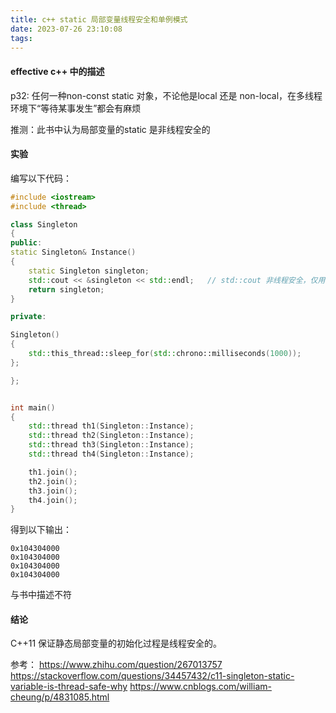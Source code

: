 ```yaml
---
title: c++ static 局部变量线程安全和单例模式
date: 2023-07-26 23:10:08
tags:
---
```


#### effective c++ 中的描述
p32: 任何一种non-const static 对象，不论他是local 还是 non-local，在多线程环境下“等待某事发生”都会有麻烦

推测：此书中认为局部变量的static 是非线程安全的

#### 实验

编写以下代码：
```c++
#include <iostream>
#include <thread>

class Singleton
{
public:
static Singleton& Instance()
{
    static Singleton singleton;
    std::cout << &singleton << std::endl;   // std::cout 非线程安全，仅用于测试，忽略
    return singleton;
}

private:

Singleton() 
{
    std::this_thread::sleep_for(std::chrono::milliseconds(1000));
};

};


int main()
{
    std::thread th1(Singleton::Instance);
    std::thread th2(Singleton::Instance);
    std::thread th3(Singleton::Instance);
    std::thread th4(Singleton::Instance);

    th1.join();
    th2.join();
    th3.join();
    th4.join();
}
```

得到以下输出：
```shell
0x104304000
0x104304000
0x104304000
0x104304000
```

与书中描述不符

#### 结论

C++11 保证静态局部变量的初始化过程是线程安全的。

参考：
https://www.zhihu.com/question/267013757
https://stackoverflow.com/questions/34457432/c11-singleton-static-variable-is-thread-safe-why
https://www.cnblogs.com/william-cheung/p/4831085.html

